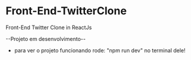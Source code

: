 # Front-End-TwitterClone
Front-End Twitter Clone in ReactJs

--Projeto em desenvolvimento--
- para ver o projeto funcionando rode: "npm run dev" no terminal dele!

